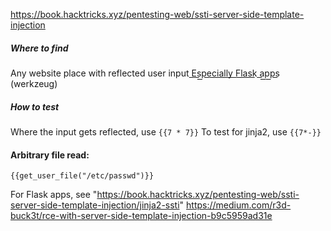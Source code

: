 https://book.hacktricks.xyz/pentesting-web/ssti-server-side-template-injection

##### Where to find
Any website place with reflected user input
E͟s͟p͟e͟c͟i͟a͟l͟l͟y͟ F͟l͟a͟s͟k͟ a͟p͟p͟s͟ (werkzeug)

##### How to test
Where the input gets reflected, use `{{7 * 7}}`
To test for jinja2, use `{{7*-}}`

#### Arbitrary file read:
```
{{get_user_file("/etc/passwd")}}
```

For Flask apps, see "https://book.hacktricks.xyz/pentesting-web/ssti-server-side-template-injection/jinja2-ssti"
https://medium.com/r3d-buck3t/rce-with-server-side-template-injection-b9c5959ad31e

